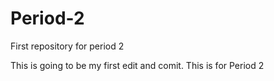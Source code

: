 # Period-2
First repository for period 2

This is going to be my first edit and comit. This is for Period 2
